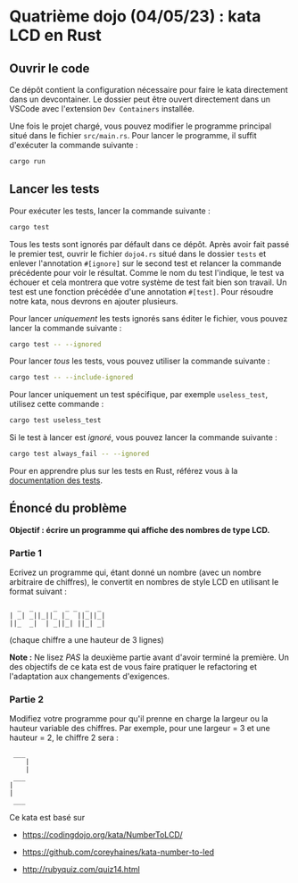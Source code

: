 # Quatrième dojo (04/05/23) : kata LCD en Rust

## Ouvrir le code

Ce dépôt contient la configuration nécessaire pour faire le kata directement dans un devcontainer. Le dossier peut être ouvert directement dans un VSCode avec l'extension `Dev Containers` installée.

Une fois le projet chargé, vous pouvez modifier le programme principal situé dans le fichier `src/main.rs`. Pour lancer le programme, il suffit d'exécuter la commande suivante :

```bash
cargo run
```

## Lancer les tests

Pour exécuter les tests, lancer la commande suivante :

```bash
cargo test
```

Tous les tests sont ignorés par défault dans ce dépôt. Après avoir fait passé le premier test, ouvrir le fichier `dojo4.rs` situé dans le dossier `tests` et enlever l'annotation `#[ignore]` sur le second test et relancer la commande précédente pour voir le résultat. Comme le nom du test l'indique, le test va échouer et cela montrera que votre système de test fait bien son travail. Un test est une fonction précédée d'une annotation `#[test]`. Pour résoudre notre kata, nous devrons en ajouter plusieurs.

Pour lancer _uniquement_ les tests ignorés sans éditer le fichier, vous pouvez lancer la commande suivante :

```bash
cargo test -- --ignored
```

Pour lancer _tous_ les tests, vous pouvez utiliser la commande suivante :

```bash
cargo test -- --include-ignored
```

Pour lancer uniquement un test spécifique, par exemple `useless_test`, utilisez cette commande :

```bash
cargo test useless_test
```

Si le test à lancer est _ignoré_, vous pouvez lancer la commande suivante :

```bash
cargo test always_fail -- --ignored
```

Pour en apprendre plus sur les tests en Rust, référez vous à la [documentation des tests][rust-tests].

[rust-tests]: https://doc.rust-lang.org/book/ch11-00-testing.html

## Énoncé du problème

**Objectif : écrire un programme qui affiche des nombres de type LCD.**

### Partie 1

Ecrivez un programme qui, étant donné un nombre (avec un nombre arbitraire de chiffres), le convertit en nombres de style LCD en utilisant le format suivant :

```
  _  _     _  _ _  _  _
| _| _||_||_ |_  ||_||_|
||_  _|  | _||_| ||_| _|
```

(chaque chiffre a une hauteur de 3 lignes)

**Note :** Ne lisez _PAS_ la deuxième partie avant d'avoir terminé la première. Un des objectifs de ce kata est de vous faire pratiquer le refactoring et l'adaptation aux changements d'exigences.

### Partie 2

Modifiez votre programme pour qu'il prenne en charge la largeur ou la hauteur variable des chiffres. Par exemple, pour une largeur = 3 et une hauteur = 2, le chiffre 2 sera :

```
 ___
    |
    |
 ___
|
|
 ___
```

Ce kata est basé sur

- <https://codingdojo.org/kata/NumberToLCD/>

- <https://github.com/coreyhaines/kata-number-to-led>

- <http://rubyquiz.com/quiz14.html>
